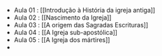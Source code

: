 - Aula 01 : [[Introdução à História da igreja antiga]]
- Aula 02 : [[Nascimento da Igreja]]
- Aula 03 : [[A origem das Sagradas Escrituras]]
- Aula 04 : [[A Igreja sub-apostólica]]
- Aula 05 : [[A Igreja dos mártires]]
- 

